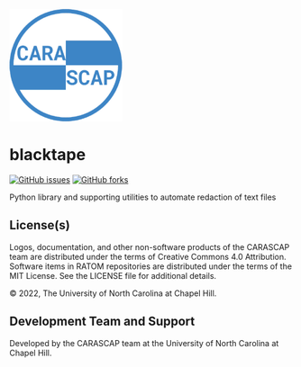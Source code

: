 ![Logo](https://github.com/carascap/carascap.github.io/blob/main/images/carascap-200x200.png)

# blacktape

[![GitHub issues](https://img.shields.io/github/issues/carascap/blacktape.svg)](https://github.com/carascap/blacktape/issues)
[![GitHub forks](https://img.shields.io/github/forks/carascap/blacktape.svg)](https://github.com/carascap/blacktape/network)

Python library and supporting utilities to automate redaction of text files

## License(s)

Logos, documentation, and other non-software products of the CARASCAP team are distributed under the terms of Creative Commons 4.0 Attribution. Software items in RATOM repositories are distributed under the terms of the MIT License. See the LICENSE file for additional details.

&copy; 2022, The University of North Carolina at Chapel Hill.

## Development Team and Support

Developed by the CARASCAP team at the University of North Carolina at Chapel Hill.

